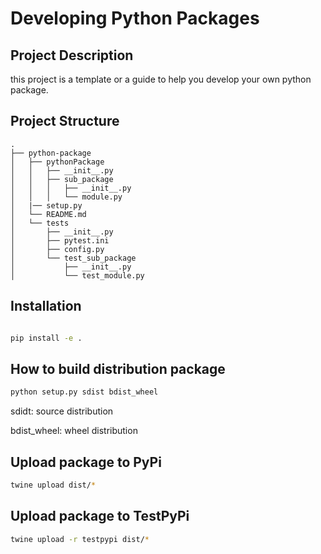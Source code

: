 # Developing Python Packages

## Project Description

this project is a template or a guide to help you develop your own python package.


## Project Structure
    .
    ├── python-package
    │   ├── pythonPackage
    │   │   ├── __init__.py
    │   │   ├── sub_package
    │   │   │   ├── __init__.py
    │   │   │   └── module.py
    │   |── setup.py
    │   └── README.md
    │   └── tests
    │       ├── __init__.py
    │       ├── pytest.ini
    │       ├── config.py
    │       └── test_sub_package
    │           ├── __init__.py
    │           └── test_module.py


## Installation

```bash

pip install -e .

```

## How to build distribution package

```bash
python setup.py sdist bdist_wheel
```
sdidt: source distribution

bdist_wheel: wheel distribution

## Upload package to PyPi

```bash
twine upload dist/*
```

## Upload package to TestPyPi

```bash
twine upload -r testpypi dist/*
```